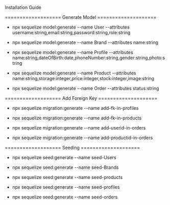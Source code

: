 Installation Guide

=================== Generate Model ====================

- npx sequelize model:generate --name User --attributes username:string,email:string,password:string,role:string

- npx sequelize model:generate --name Brand --attributes name:string

- npx sequelize model:generate --name Profile --attributes name:string,dateOfBirth:date,phoneNumber:string,gender:string,photo:string

- npx sequelize model:generate --name Product --attributes name:string,storage:integer,price:integer,stock:integer,image:string

- npx sequelize model:generate --name Order --attributes status:string

=================== Add Foreign Key ====================

- npx sequelize migration:generate --name add-fk-in-profiles

- npx sequelize migration:generate --name add-fk-in-products

- npx sequelize migration:generate --name add-userid-in-orders

- npx sequelize migration:generate --name add-productid-in-orders

=================== Seeding ====================

- npx sequelize seed:generate --name seed-Users

- npx sequelize seed:generate --name seed-Brands

- npx sequelize seed:generate --name seed-products

- npx sequelize seed:generate --name seed-profiles

- npx sequelize seed:generate --name seed-orders